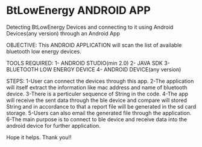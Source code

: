 # BtLowEnergy ANDROID APP
Detecting BtLowEnergy Devices and connecting to it using Android Devices(any version) through an Android App



OBJECTIVE:
This ANDROID APPLICATION will scan the list of available bluetooth low energy devices.



TOOLS REQUIRED:
1- ANDROID STUDIO(min 2.0)
2- JAVA SDK
3- BLUETOOTH LOW ENERGY DEVICE
4- ANDROID DEVICE(any version)



STEPS:
1-User can connect the devices through this app.
2-The application will itself extract the information like mac address and name of bluetooth device.
3-There is a perticuler sequence of String in the code.
4-The app will receive the sent data through the ble device and compare will stored String and in accordance to that a report file will be generated in the sd card storage.
5-Users can also email the generated file through the application.
6-The main purpose is to connect to ble device and receive data into the android device for further application.



Hope it helps.
Thank you!!
